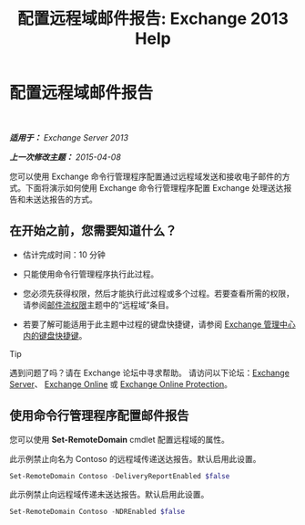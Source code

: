 ﻿---
title: '配置远程域邮件报告: Exchange 2013 Help'
TOCTitle: 配置远程域邮件报告
ms:assetid: 73dc686a-e7a3-44c7-b82f-f52ff9273199
ms:mtpsurl: https://technet.microsoft.com/zh-cn/library/JJ649325(v=EXCHG.150)
ms:contentKeyID: 50490841
ms.date: 01/11/2018
mtps_version: v=EXCHG.150
ms.translationtype: HT
---

# 配置远程域邮件报告

 

_**适用于：** Exchange Server 2013_

_**上一次修改主题：** 2015-04-08_

您可以使用 Exchange 命令行管理程序配置通过远程域发送和接收电子邮件的方式。下面将演示如何使用 Exchange 命令行管理程序配置 Exchange 处理送达报告和未送达报告的方式。

## 在开始之前，您需要知道什么？

  - 估计完成时间：10 分钟

  - 只能使用命令行管理程序执行此过程。

  - 您必须先获得权限，然后才能执行此过程或多个过程。若要查看所需的权限，请参阅[邮件流权限](mail-flow-permissions-exchange-2013-help.md)主题中的“远程域”条目。

  - 若要了解可能适用于此主题中过程的键盘快捷键，请参阅 [Exchange 管理中心内的键盘快捷键](keyboard-shortcuts-in-the-exchange-admin-center-exchange-online-protection-help.md)。

> [!TIP]  
> 遇到问题了吗？请在 Exchange 论坛中寻求帮助。 请访问以下论坛：<a href="https://go.microsoft.com/fwlink/p/?linkid=60612">Exchange Server</a>、 <a href="https://go.microsoft.com/fwlink/p/?linkid=267542">Exchange Online</a> 或 <a href="https://go.microsoft.com/fwlink/p/?linkid=285351">Exchange Online Protection</a>。


## 使用命令行管理程序配置邮件报告

您可以使用 **Set-RemoteDomain** cmdlet 配置远程域的属性。

此示例禁止向名为 Contoso 的远程域传递送达报告。默认启用此设置。

```powershell
Set-RemoteDomain Contoso -DeliveryReportEnabled $false
```

此示例禁止向远程域传递未送达报告。默认启用此设置。

```powershell
Set-RemoteDomain Contoso -NDREnabled $false
```

